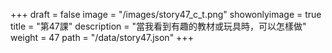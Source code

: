 +++
draft = false 
image = "/images/story47_c_t.png" 
showonlyimage = true 
title = "第47課" 
description = "當我看到有趣的教材或玩具時，可以怎樣做" 
weight = 47 
path = "/data/story47.json" 
+++
